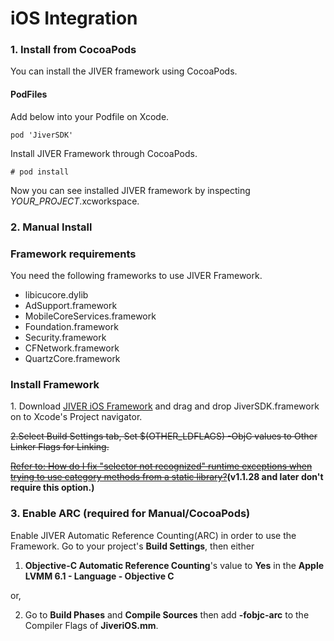iOS Integration
=======================
### 1. Install from CocoaPods
You can install the JIVER framework using CocoaPods.

#### PodFiles
Add below into your Podfile on Xcode.
```
pod 'JiverSDK'
```

Install JIVER Framework through CocoaPods.
```
# pod install
```

Now you can see installed JIVER framework by inspecting *YOUR_PROJECT*.xcworkspace.


### 2. Manual Install
### Framework requirements
You need the following frameworks to use JIVER Framework.

* libicucore.dylib
* AdSupport.framework
* MobileCoreServices.framework
* Foundation.framework
* Security.framework
* CFNetwork.framework
* QuartzCore.framework

### Install Framework
1\. Download [JIVER iOS Framework](https://github.com/smilefam/jiver-ios-framework) and drag and drop JiverSDK.framework on to Xcode's Project navigator.


~~2\.Select Build Settings tab, Set $(OTHER_LDFLAGS) -ObjC values to Other Linker Flags for Linking.~~

~~[Refer to: How do I fix "selector not recognized" runtime exceptions when trying to use category methods from a static library?](https://developer.apple.com/library/mac/qa/qa1490/_index.html)~~**(v1.1.28 and later don't require this option.)**


### 3. Enable ARC (required for Manual/CocoaPods)
Enable JIVER Automatic Reference Counting(ARC) in order to use the Framework. Go to your project's **Build Settings**, then either

1) **Objective-C Automatic Reference Counting**'s value to **Yes** in the **Apple LVMM 6.1 - Language - Objective C** 

or, 

2) Go to **Build Phases** and **Compile Sources** then add **-fobjc-arc** to the Compiler Flags of **JiveriOS.mm**.
